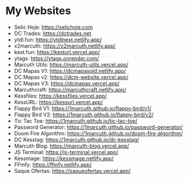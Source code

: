 # My Websites

- Selic Hoje: https://selichoje.com
- DC Trades: https://dctrades.net
- ytdl.fun: https://ytdlnext.netlify.app/
- x2marcuth: https://x2marcuth.netlify.app/
- kest.fun: https://kesturl.vercel.app/
- ytags: https://ytags.onrender.com/
- Marcuth Utils: https://marcuth-utils.vercel.app/
- DC Mapas V1: https://dcmapasold.netlify.app/
- DC Mapas v2: https://dcm-website.vercel.app/
- DC Mapas V3: https://dcmapas.vercel.app/
- Marcuthcraft: https://marcuthcraft.netlify.app/
- Kessfiles: https://kessfiles.vercel.app/
- KessURL: https://kessurl.vercel.app/
- Flappy Bird V1: https://1marcuth.github.io/flappy-bird/v1/
- Flappy Bird V2: https://1marcuth.github.io/flappy-bird/v2/
- Tic Tac Toe: https://1marcuth.github.io/tic-tac-toe/
- Password Generator: https://1marcuth.github.io/password-generator/
- Doom Fire Algorithm: https://1marcuth.github.io/doom-fire-algorithm/
- DC Kesstag: https://1marcuth.github.io/dc-kesstag/
- Marcuth Blog: https://marcuth-blog.vercel.app/
- JS Terminal: https://js-terminal.vercel.app/
- Kessmage: https://kessmage.netlify.app/
- FFmfy: https://ffmfy.netlify.app/
- Saque Ofertas: https://saqueofertas.vercel.app/
